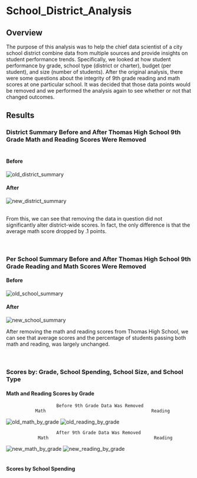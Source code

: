 # School_District_Analysis

## Overview
The purpose of this analysis was to help the chief data scientist of a city school district combine data from multiple sources and provide insights on student performance trends. Specifically, we looked at how student performance by grade, school type (district or charter), budget (per student), and size (number of students). After the original analysis, there were some questions about the integrity of 9th grade reading and math scores at one particular school. It was decided that those data points would be removed and we performed the analysis again to see whether or not that changed outcomes.

## Results<br/>

### District Summary Before and After Thomas High School 9th Grade Math and Reading Scores Were Removed<br/><br/>


#### Before<br/>
![old_district_summary](https://user-images.githubusercontent.com/90878911/137651718-2b44afa3-8ad1-4da9-b246-6937fa09108a.png)<br/>
	
#### After<br/>
![new_district_summary](https://user-images.githubusercontent.com/90878911/137652177-28e4af7a-2b39-4f1b-8382-d49f8e4753ae.png)<br/><br/>

From this, we can see that removing the data in question did not significantly alter district-wide scores. In fact, the only difference is that the average math score dropped by .1 points.<br/><br/><br/>

### Per School Summary Before and After Thomas High School 9th Grade Reading and Math Scores Were Removed


#### Before
![old_school_summary](https://user-images.githubusercontent.com/90878911/137652948-d59f4559-fc53-4402-8e2b-28619dcf941a.png)

#### After	
![new_school_summary](https://user-images.githubusercontent.com/90878911/137653576-bdd38bbf-82c2-4299-969b-18cb7cd2ea21.png)


After removing the math and reading scores from Thomas High School, we can see that average scores and the percentage of students passing both math and reading, was largely unchanged. <br/><br/><br/>


### Scores by: Grade, School Spending, School Size, and School Type<br/>

#### Math and Reading Scores by Grade
                       Before 9th Grade Data Was Removed
               Math                                        Reading
![old_math_by_grade](https://user-images.githubusercontent.com/90878911/137656420-83ed59c6-2a2d-4c88-8f83-dc592e935452.png)  ![old_reading_by_grade](https://user-images.githubusercontent.com/90878911/137656429-630f0cdd-1912-4eed-b3d9-480f3ef642df.png)

                       After 9th Grade Data Was Removed
                Math                                        Reading
![new_math_by_grade](https://user-images.githubusercontent.com/90878911/137656651-542b16e0-6274-4c99-bcb5-fbf1fadd44bf.png)  ![new_reading_by_grade](https://user-images.githubusercontent.com/90878911/137656653-67171cf8-b5e1-466e-ab55-68ef25ac3451.png)<br/><br/>

#### Scores by School Spending

